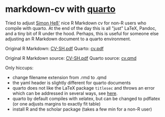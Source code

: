 # markdown-cv with [quarto](https://quarto.org/)

Tried to adjust [Simon Heß'](https://github.com/simonheb) nice R Markdown cv for non-R users who compile with quarto. At the end of the day this is all "just" LaTeX, Pandoc, and a tiny bit of R under the hood. Perhaps, this is useful for someone else adjusting an R Markdown document to a quarto environment.

Original R Markdown: [CV-SH.pdf](https://github.com/simonheb/markdown-cv/blob/main/CV-SH.pdf) 
Quarto: [cv.pdf](quarto/cv.pdf)

Original R Markdown source: [CV-SH.pdf](https://github.com/simonheb/markdown-cv/blob/main/CV-SH.pdf) 
Quarto source: [cv.qmd](quarto/cv.qmd)

Only hiccups:
- change filename extension from .rmd to .qmd
- the yaml header is slightly different for quarto documents
- quarto does not like the LaTeX package `titlesec` and throws an error which can be addressed in several ways, see [here](https://github.com/quarto-dev/quarto-cli/issues/6598).
- quarto by default compiles with xelatex, but can be changed to pdflatex (or one adjusts margins to exactly fit table)
- install R and the scholar package (takes a few min for a non-R user)
